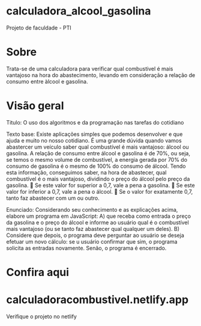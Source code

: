 # calculadora_alcool_gasolina
 Projeto de faculdade - PTI 
 
# Sobre

Trata-se de uma calculadora para verificar qual combustivel é mais vantajoso na hora do abastecimento, levando em consideração a relação de consumo entre àlcool e gasolina.

# Visão geral

Titulo: O uso dos algoritmos e da programação nas tarefas do cotidiano

Texto base: Existe aplicações simples que podemos desenvolver e que ajuda e muito no nosso
cotidiano. É uma grande dúvida quando vamos abastercer um veículo saber qual
combustível é mais vantajoso: álcool ou gasolina.
A relação de consumo entre álcool e gasolina é de 70%, ou seja, se temos o mesmo
volume de combustível, a energia gerada por 70% do consumo de gasolina é o
mesmo de 100% do consumo de álcool.
Tendo esta informação, conseguimos saber, na hora de abastecer, qual combustível
é o mais vantajoso, dividindo o preço do álcool pelo preço da gasolina.
 Se este valor for superior a 0,7, vale a pena a gasolina.
 Se este valor for inferior a 0,7, vale a pena o álcool.
 Se o valor for exatamente 0,7, tanto faz abastecer com um ou outro.

Enunciado: Considerando seu conhecimento e as explicações acima, elabore um
programa em JavaScript:
A) que receba como entrada o preço da gasolina e o preço do álcool e
informe ao usuário qual é o combustível mais vantajoso (ou se tanto faz
abastecer qual qualquer um deles).
B) Considere que depois, o programa deve perguntar ao usuário se deseja
efetuar um novo cálculo: se u usuário confirmar que sim, o programa
solicita as entradas novamente. Senão, o programa é encerrado.

# Confira aqui
# calculadoracombustivel.netlify.app
Verifique o projeto no netlify
